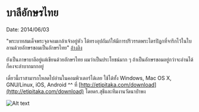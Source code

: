
# บาลีอักษรไทย
Date: 2014/06/03


"พระบาทสมเด็จพระจุลจอมเกล้าเจ้าอยู่หัว ได้ทรงอุปถัมภ์ให้มีการปริวรรตพระไตรปิฎกที่จารึกไว้ในใบลานด้วยอักษรขอมเป็นอักษรไทย" [อ้างอิง](http://www.mcu.ac.th/mcutrai/menu2/Article/kebpet/kebpet-04.htm)

ยังเป็นภาษาบาลีอยู่แต่เขียนด้วยอักษรไทย ผมว่าเป็นประโยชน์มาก ๆ ถ้าเป็นอักษรขอมอยู่กว่าจะอ่านได้ก็คงจะลำบากมากอยู่

เดี๋ยวนี้เราสามารถโหลดไปอ่านในคอมพิวเตอร์ได้เลย ใช้ได้ทั้ง Windows, Mac OS X, GNU/Linux, iOS, Android ^^ ที่ [http://etipitaka.com/download](http://etipitaka.com/download) โดยดร.สุธีและทีมงานวัดนาป่าพง



![Alt text](../pic/pali_gnu.png)
